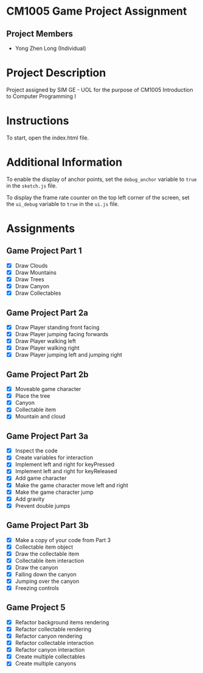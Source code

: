 # CM1005 Game Project Assignment
## Project Members
- Yong Zhen Long (Individual)

# Project Description
Project assigned by SIM GE - UOL for the purpose of CM1005 Introduction to Computer Programming I

# Instructions
To start, open the index.html file.

# Additional Information
To enable the display of anchor points, set the `debug_anchor` variable to `true` in the `sketch.js` file.

To display the frame rate counter on the top left corner of the screen, set the `ui_debug` variable to `true` in the `ui.js` file.

# Assignments
## Game Project Part 1
- [x] Draw Clouds
- [x] Draw Mountains
- [x] Draw Trees
- [x] Draw Canyon
- [x] Draw Collectables

## Game Project Part 2a
- [x] Draw Player standing front facing
- [x] Draw Player jumping facing forwards 
- [x] Draw Player walking left 
- [x] Draw Player walking right 
- [x] Draw Player jumping left and jumping right

## Game Project Part 2b
- [x] Moveable game character
- [x] Place the tree 
- [x] Canyon 
- [x] Collectable item 
- [x] Mountain and cloud

## Game Project Part 3a
- [x] Inspect the code 
- [x] Create variables for interaction 
- [x] Implement left and right for keyPressed 
- [x] Implement left and right for keyReleased 
- [x] Add game character 
- [x] Make the game character move left and right 
- [x] Make the game character jump 
- [x] Add gravity 
- [x] Prevent double jumps 

## Game Project Part 3b
- [x] Make a copy of your code from Part 3
- [x] Collectable item object 
- [x] Draw the collectable item 
- [x] Collectable item interaction 
- [x] Draw the canyon 
- [x] Falling down the canyon 
- [x] Jumping over the canyon 
- [x] Freezing controls

## Game Project 5
- [x] Refactor background items rendering
- [x] Refactor collectable rendering
- [x] Refactor canyon rendering 
- [x] Refactor collectable interaction 
- [x] Refactor canyon interaction 
- [x] Create multiple collectables 
- [x] Create multiple canyons 